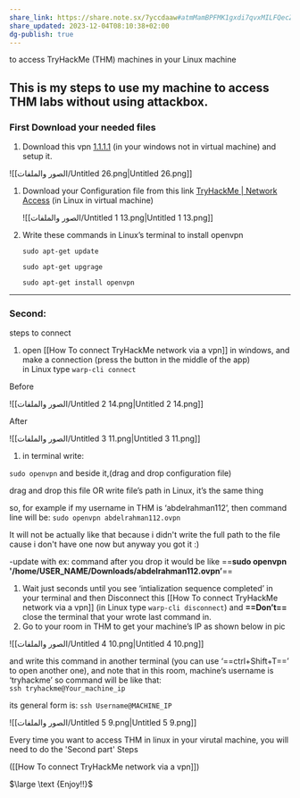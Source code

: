 ```yaml
---
share_link: https://share.note.sx/7yccdaaw#atmMamBPFMK1gxdi7qvxMILFQecZc8HGAHV/lxfsuUo
share_updated: 2023-12-04T08:10:38+02:00
dg-publish: true
---
```

to access TryHackMe (THM) machines in your Linux machine

  

## This is my steps to use my machine to access THM labs without using attackbox.

  

### First Download your needed files

1. Download this vpn [1.1.1.1](https://1.1.1.1/) (in your windows not in virtual machine) and setup it.  
    

![[الصور والملفات/Untitled 26.png|Untitled 26.png]]

  

1. Download your Configuration file from this link [TryHackMe | Network Access](https://tryhackme.com/access) (in Linux in virtual machine)  
    
    ![[الصور والملفات/Untitled 1 13.png|Untitled 1 13.png]]
    
      
    
2. Write these commands in Linux’s terminal to install openvpn
    
    `sudo apt-get update`
    
    `sudo apt-get upgrage`
    
    `sudo apt-get install openvpn`
    

---

  

### Second:

steps to connect

1. open [[How To connect TryHackMe network via a vpn]] in windows, and make a connection (press the button in the middle of the app)  
    in Linux type `warp-cli connect`

Before

![[الصور والملفات/Untitled 2 14.png|Untitled 2 14.png]]

After

![[الصور والملفات/Untitled 3 11.png|Untitled 3 11.png]]

  

1. in terminal write:

`sudo openvpn` and beside it,(drag and drop configuration file)

drag and drop this file OR write file’s path in Linux, it’s the same thing

so, for example if my username in THM is ‘abdelrahman112’, then command line will be: `sudo openvpn abdelrahman112.ovpn`

It will not be actually like that because i didn't write the full path to the file cause i don't have one now but anyway you got it :)

-update with ex: command after you drop it would be like ==**sudo openvpn '/home/USER_NAME/Downloads/abdelrahman112.ovpn’**==

1. Wait just seconds until you see ‘intialization sequence completed’ in your terminal and then Disconnect this [[How To connect TryHackMe network via a vpn]] (in Linux type `warp-cli disconnect`) and **==Don’t==** close the terminal that your wrote last command in.
2. Go to your room in THM to get your machine’s IP as shown below in pic

![[الصور والملفات/Untitled 4 10.png|Untitled 4 10.png]]

and write this command in another terminal (you can use ‘==ctrl+Shift+T==’ to open another one), and note that in this room, machine’s username is ‘tryhackme’ so command will be like that:  
`ssh tryhackme@Your_machine_ip`

its general form is: `ssh Username@MACHINE_IP`

![[الصور والملفات/Untitled 5 9.png|Untitled 5 9.png]]

  

Every time you want to access THM in linux in your virutal machine, you will need to do the 'Second part' Steps

([[How To connect TryHackMe network via a vpn]])

  

$\large \text {Enjoy!!}$